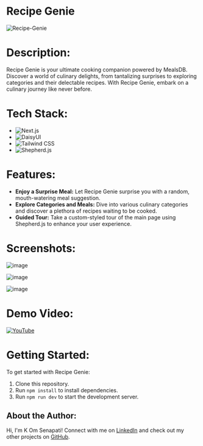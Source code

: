 # **Recipe Genie**

![Recipe-Genie](https://socialify.git.ci/kom-senapati/Recipe-Genie/image?font=KoHo&name=1&owner=1&pattern=Diagonal%20Stripes&theme=Light)

# **Description:**
Recipe Genie is your ultimate cooking companion powered by MealsDB. Discover a world of culinary delights, from tantalizing surprises to exploring categories and their delectable recipes. With Recipe Genie, embark on a culinary journey like never before.

# **Tech Stack:**
- ![Next.js](https://img.shields.io/badge/-Next.js-000?style=flat&logo=next.js)
- ![DaisyUI](https://img.shields.io/badge/-DaisyUI-000?style=flat&logo=tailwindcss)
- ![Tailwind CSS](https://img.shields.io/badge/-Tailwind_CSS-000?style=flat&logo=tailwindcss)
- ![Shepherd.js](https://img.shields.io/badge/-Shepherd.js-000?style=flat)

# **Features:**
- **Enjoy a Surprise Meal:** Let Recipe Genie surprise you with a random, mouth-watering meal suggestion.
- **Explore Categories and Meals:** Dive into various culinary categories and discover a plethora of recipes waiting to be cooked.
- **Guided Tour:** Take a custom-styled tour of the main page using Shepherd.js to enhance your user experience.

# **Screenshots:**

![image](https://github.com/kom-senapati/Recipe-Genie/assets/92045934/b552388c-889a-4bec-b93d-b24a1756c8d3)

![image](https://github.com/kom-senapati/Recipe-Genie/assets/92045934/45a03eb5-fbc5-4799-997e-e86b4700e890)

![image](https://github.com/kom-senapati/Recipe-Genie/assets/92045934/719b69d6-5c9c-4150-ade4-fc761a90f609)


# **Demo Video:**
[![YouTube](http://i.ytimg.com/vi/evX0CTucSA4/hqdefault.jpg)](https://www.youtube.com/watch?v=evX0CTucSA4)

# **Getting Started:**
To get started with Recipe Genie:

1. Clone this repository.
2. Run `npm install` to install dependencies.
3. Run `npm run dev` to start the development server.

## **About the Author:**
Hi, I'm K Om Senapati!
Connect with me on [LinkedIn](https://www.linkedin.com/in/kom-senapati) and check out my other projects on [GitHub](https://github.com/kom-senapati).
